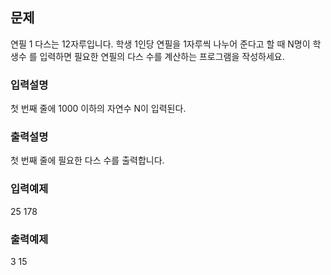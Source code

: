 ## 문제

연필 1 다스는 12자루입니다. 학생 1인당 연필을 1자루씩 나누어 준다고 할 때 N명이 학생수 를 입력하면 필요한 연필의 다스 수를 계산하는 프로그램을 작성하세요.

### 입력설명

첫 번째 줄에 1000 이하의 자연수 N이 입력된다.

### 출력설명

첫 번째 줄에 필요한 다스 수를 출력합니다.

### 입력예제

25
178

### 출력예제

3
15
